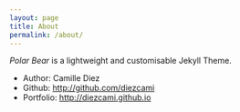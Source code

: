```yaml
---
layout: page
title: About
permalink: /about/
---
```

*Polar Bear* is a lightweight and customisable Jekyll Theme.

* Author: Camille Diez
* Github: http://github.com/diezcami
* Portfolio: http://diezcami.github.io
